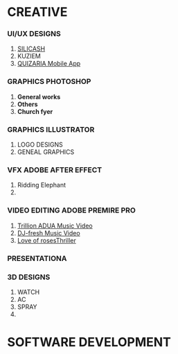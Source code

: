 # **CREATIVE**

### **UI/UX DESIGNS**

1. [SILICASH](https://www.figma.com/design/XaaRXEDcqzRvhPHjYw9iPc/SILICASH-Mobile-App-Project?node-id=20-1089&t=DNbyD2DOxrMSFEXa-1)
2.  KUZIEM 
3.  [QUIZARIA Mobile App](https://www.figma.com/design/Wjgx0A4BTmrRAMGNlaKTEI/QUZARIAH?node-id=0-1&t=DOoYuKsy9IZpG0HS-1)

### **GRAPHICS PHOTOSHOP**

1.  **General works**
2.  **Others**
3.  **Church fyer**

### **GRAPHICS ILLUSTRATOR**
 1. LOGO DESIGNS
 2. GENEAL GRAPHICS

### **VFX ADOBE AFTER EFFECT**
1. Ridding Elephant
2. 


### **VIDEO EDITING ADOBE PREMIRE PRO**
 1. [Trillion ADUA Music Video](https://www.facebook.com/share/v/1AyfNzYF7z/?mibextid=UalRPS)
 2. [DJ-fresh Music Video](https://vm.tiktok.com/ZMSj56W73/)
 3. [Love of rosesThriller]( https://www.dropbox.com/scl/fi/5bs1530k4853ul047avn9/TRAILER-LOVE-OF-ROSES.mp4?rlkey=d0extbf7j06r9sdh7486ylr40&st=4n8l77md&dl=0)

### **PRESENTATIONA**

### **3D DESIGNS**
   1. WATCH
   2. AC
   3. SPRAY
   4. 

# **SOFTWARE DEVELOPMENT**
